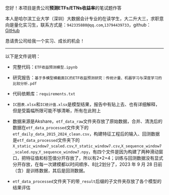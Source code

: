 您好！本项目是贵公司**预测ETFs/ETNs收益率**的笔试题作答

本人是哈尔滨工业大学（深圳）大数据会计专业的在读学生，大二升大三，求职意向是量化实习生，联系方式是：`942335880@qq.com`,`13794439733`，github：[GitHub](https://github.com/Lucius0000/Project)

恳请贵公司给我一个实习、成长的机会！

---

以下是文件说明：

- 完整代码：`ETF收益预测模型.ipynb`

- 研究报告：`基于多模型横截面IC的ETF收益预测研究：传统计量、机器学习与深度学习的比较分析.pdf`
- 代码依赖库：`requirements.txt`
- `IC图表.xlsx`和`IC统计值.xlsx`是模型结果，报告中有贴上去、也有详细解释，但是受篇幅所限可能不够清晰，所有在此附上
- 数据来源是Akshare，`etf_data_raw`文件夹存放了原始数据，合并、清洗后的数据在`etf_data_processed`文件夹下的`etf_daily_data_2015_2024_clean.csv`，构建特征工程后的输入、回测数据是`etf_data_processed`文件夹下的`X_static_window7_scaled.csv`,`Y_static_window7.csv`,`X_sequence_window7_scaled.npy`,`Y_sequence_window7.npy`，有四个文件是因为构建了两种滑动窗口，把特征值和标签值分开存放了，所以有2*2=4；训练与回测数据没有显式分开存放，在每一次建模都以时间顺序、8比2划分了，2023 年 9 月 28 日前（含）是训练数据，其后是回测数据。
- `etf_data_processed`文件夹下的带`_result`后缀的子文件夹存放了各个模型的结果评估
